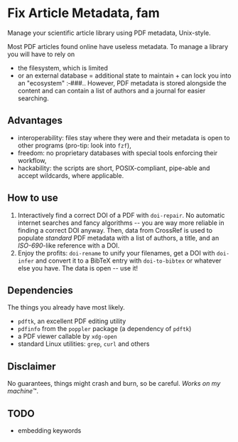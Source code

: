 # Fix Article Metadata, fam

Manage your scientific article library using PDF metadata, Unix-style.

Most PDF articles found online have useless metadata.
To manage a library you will have to rely on 
- the filesystem, which is limited
- or an external database = additional state to maintain + can lock you into an "ecosystem" :‑###..
However, PDF metadata is stored alongside the content and can contain a list of authors and a journal for easier searching.

## Advantages
- interoperability: files stay where they were and their metadata is open to other programs (pro-tip: look into `fzf`),
- freedom: no proprietary databases with special tools enforcing their workflow,
- hackability: the scripts are short, POSIX-compliant, pipe-able and accept wildcards, where applicable.

## How to use
1. Interactively find a correct DOI of a PDF with `doi-repair`.
No automatic internet searches and fancy algorithms -- you are way more reliable in finding a correct DOI anyway.
Then, data from CrossRef is used to populate *standard* PDF metadata with a list of authors, a title, and an *ISO-690*-like reference with a DOI.
2. Enjoy the profits: `doi-rename` to unify your filenames, get a DOI with `doi-infer` and convert it to a BibTeX entry with `doi-to-bibtex` or whatever else you have. The data is open -- use it!

## Dependencies
The things you already have most likely.
- `pdftk`, an excellent PDF editing utility
- `pdfinfo` from the `poppler` package (a dependency of `pdftk`)
- a PDF viewer callable by `xdg-open`
- standard Linux utilities: `grep`, `curl` and others

## Disclaimer
No guarantees, things might crash and burn, so be careful.
*Works on my machine*™.

## TODO
- embedding keywords
